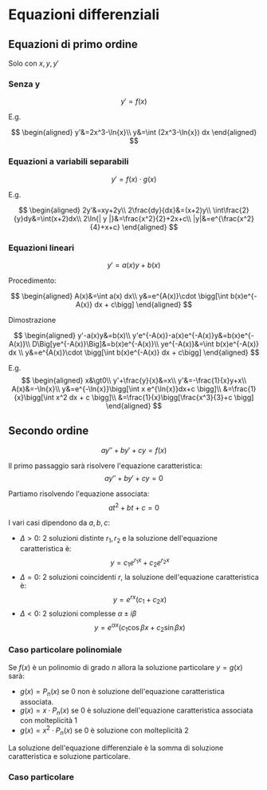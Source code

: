 # Equazioni differenziali
## Equazioni di primo ordine
Solo con $x,y,y'$
### Senza y
$$
y'=f(x)
$$

E.g.

$$
\begin{aligned}
y'&=2x^3-\ln{x}\\
y&=\int (2x^3-\ln{x}) dx
\end{aligned}
$$

### Equazioni a variabili separabili
$$
y'=f(x)\cdot g(x)
$$

E.g.

$$
\begin{aligned}
2y'&=xy+2y\\
2\frac{dy}{dx}&=(x+2)y\\
\int\frac{2}{y}dy&=\int(x+2)dx\\
2\ln{| y |}&=\frac{x^2}{2}+2x+c\\
|y|&=e^{\frac{x^2}{4}+x+c}
\end{aligned}
$$

### Equazioni lineari
$$
y'=a(x)y+b(x)
$$

Procedimento:

$$
\begin{aligned}
A(x)&=\int a(x) dx\\
y&=e^{A(x)}\cdot \bigg[\int b(x)e^{-A(x)} dx + c\bigg]
\end{aligned}
$$

Dimostrazione

$$
\begin{aligned}
y'-a(x)y&=b(x)\\
y'e^{-A(x)}-a(x)e^{-A(x)}y&=b(x)e^{-A(x)}\\
D\Big[ye^{-A(x)}\Big]&=b(x)e^{-A(x)}\\
ye^{-A(x)}&=\int b(x)e^{-A(x)} dx \\
y&=e^{A(x)}\cdot \bigg[\int b(x)e^{-A(x)} dx + c\bigg]
\end{aligned}
$$

E.g.
$$
\begin{aligned}
x&\gt0\\
y'+\frac{y}{x}&=x\\
y'&=-\frac{1}{x}y+x\\
A(x)&=-\ln{x}\\
y&=e^{-\ln{x}}\bigg[\int x e^{\ln{x}}dx+c \bigg]\\
&=\frac{1}{x}\bigg[\int x^2 dx + c \bigg]\\
&=\frac{1}{x}\bigg[\frac{x^3}{3}+c \bigg]
\end{aligned}
$$

## Secondo ordine
$$
ay'' + by' + cy = f(x)
$$

Il primo passaggio sarà risolvere l'equazione caratteristica:
$$
ay'' + by' + cy = 0
$$

Partiamo risolvendo l'equazione associata:
$$
at^2 +bt +c=0
$$

I vari casi dipendono da $a,b,c$:
- $\Delta \gt 0$: 2 soluzioni distinte $r_1,r_2$ e la soluzione dell'equazione caratteristica è:
$$
y=c_1 e^{r_1 x} + c_2 e^{r_2 x} 
$$
- $\Delta = 0$: 2 soluzioni coincidenti $r$, la soluzione dell'equazione caratteristica è:
$$
y=e^{rx}(c_1+c_2 x)
$$
- $\Delta \lt 0$: 2 soluzioni complesse $\alpha \pm i\beta$
$$
y=e^{\alpha x}(c_1 \cos{\beta x} + c_2 \sin{\beta x})
$$

### Caso particolare polinomiale
Se $f(x)$ è un polinomio di grado $n$ allora la soluzione particolare $y=g(x)$ sarà:
- $g(x)=P_n(x)$ se 0 non è soluzione dell'equazione caratteristica associata.
- $g(x)=x\cdot P_n(x)$ se 0 è soluzione dell'equazione caratteristica associata con molteplicità 1
- $g(x)=x^2\cdot P_n(x)$ se 0 è soluzione con molteplicità 2

La soluzione dell'equazione differenziale è la somma di soluzione caratteristica e soluzione particolare.

### Caso particolare 
